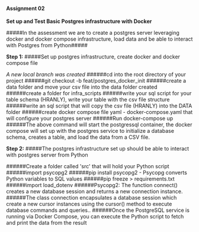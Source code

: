 #### Assignment 02

**Set up and Test Basic Postgres infrastructure with Docker**

#####In the assessment we are to create a postgres server leveraging docker and docker compose infrastructure, load data and be able to interact with Postgres from Python#####

**Step 1:**
#####Set up postgres infrastructure, create docker and docker compose file

*A new local branch was created*
######cd into the root directory of your project
######git checkout -b feat/postgres_docker_init
######create a data folder and move your csv file into the data folder created
######create a folder for infra_scripts
######write your sql script for your table schema (HRANLY), write your table with the csv file structure
######write an sql script that will copy the csv file (HRANLY) into the DATA folder
######create docker compose file yaml - docker-compose.yaml that will configure your postgres server
######Run docker-compose up
######The above command will start the postgressql container, the docker compose will set up with the postgres service to initialize a database schema, creates a table, and load the data from a CSV file.

**Step 2:**
#####The postgres infrastructure set up should be able to interact with postgres server from Python

######Create a folder called 'src' that will hold your Python script
######import psycopg2
######pip install psycopg2 - Psycopg converts Python variables to SQL values
######pip freeze > requirements.txt
######import load_dotenv 
######Psycopg2: The function connect() creates a new database session and returns a new connection instance.
######The class connection encapsulates a database session which create a new cursor instances using the cursor() method to execute database commands and queries..
######Once the PostgreSQL service is running via Docker Compose, you can execute the Python script to fetch and print the data from the result





